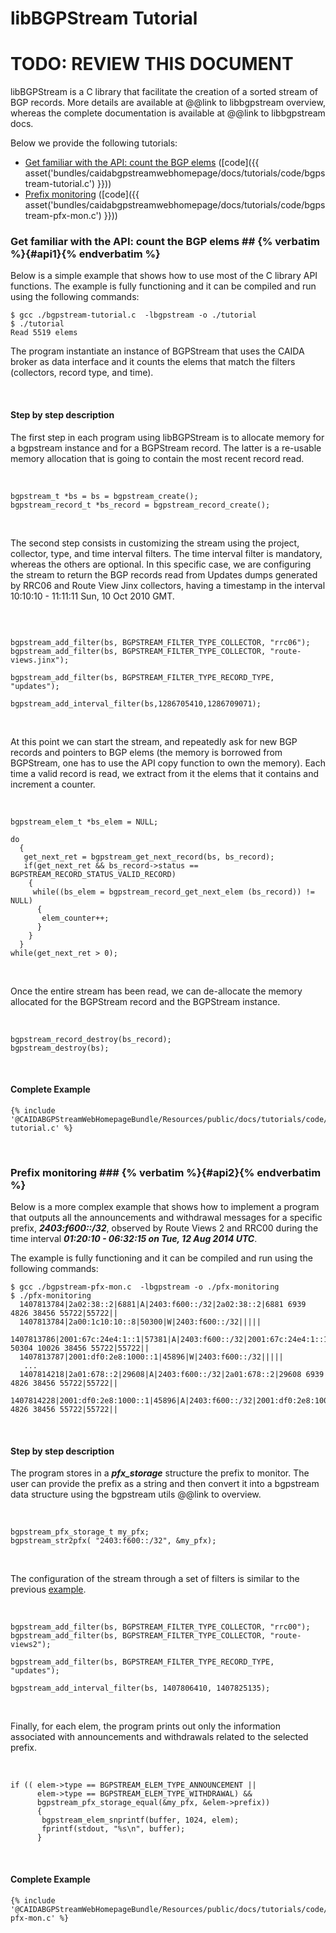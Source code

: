 libBGPStream Tutorial
=====================

<h1 class="text-danger">TODO: REVIEW THIS DOCUMENT</h1>

libBGPStream is a C library that facilitate the creation of a sorted
stream of BGP records. More details are available at @@link to libbgpstream overview, whereas
the complete documentation is available at @@link to libbgpstream docs.

Below we provide the following tutorials:

* [Get familiar with the API: count the BGP elems](#api1) ([code]({{ asset('bundles/caidabgpstreamwebhomepage/docs/tutorials/code/bgpstream-tutorial.c') }}))
* [Prefix monitoring](#api2) ([code]({{ asset('bundles/caidabgpstreamwebhomepage/docs/tutorials/code/bgpstream-pfx-mon.c') }}))



### Get familiar with the API: count the BGP elems ##   {% verbatim %}{#api1}{% endverbatim %}

Below is a simple example that shows how to use most of the C library
API functions. The example is fully functioning and it can be compiled
and run using the following commands:

~~~ 
$ gcc ./bgpstream-tutorial.c  -lbgpstream -o ./tutorial
$ ./tutorial
Read 5519 elems
~~~

The program instantiate an instance of BGPStream that uses the CAIDA
broker as data interface and it counts the elems that match
the filters (collectors, record type, and time).

<br>

#### Step by step description

The first step in each program using libBGPStream is to allocate
memory for a bgpstream instance and for a BGPStream record. The latter
is a re-usable memory allocation that is going to contain the most
recent record read. 

<br>

~~~ .language-c
bgpstream_t *bs = bs = bgpstream_create();
bgpstream_record_t *bs_record = bgpstream_record_create();
~~~

<br>

The second step consists in customizing the stream using the project,
collector, type, and time interval filters. The time interval filter
is mandatory, whereas the others are optional. In this specific case,
we are configuring the stream to return the BGP records read from
Updates dumps generated by RRC06 and Route View Jinx collectors,
having a timestamp in the interval 10:10:10 - 11:11:11 Sun, 10 Oct
2010 GMT.

<br>

~~~ .language-c

bgpstream_add_filter(bs, BGPSTREAM_FILTER_TYPE_COLLECTOR, "rrc06");
bgpstream_add_filter(bs, BGPSTREAM_FILTER_TYPE_COLLECTOR, "route-views.jinx");

bgpstream_add_filter(bs, BGPSTREAM_FILTER_TYPE_RECORD_TYPE, "updates");

bgpstream_add_interval_filter(bs,1286705410,1286709071);
~~~

<br>

At this point we can start the stream, and repeatedly ask for new
BGP records and pointers to BGP elems (the memory is borrowed
from BGPStream, one has to use the API copy function to own the
memory). Each time a valid record is read, we extract from it the
elems that it contains and increment a counter.

<br>

~~~ .language-c
bgpstream_elem_t *bs_elem = NULL;

do
  {  
   get_next_ret = bgpstream_get_next_record(bs, bs_record);
   if(get_next_ret && bs_record->status == BGPSTREAM_RECORD_STATUS_VALID_RECORD)
    {
     while((bs_elem = bgpstream_record_get_next_elem (bs_record)) != NULL)
      {
       elem_counter++;
      }
    }
  }
while(get_next_ret > 0);
~~~

<br>

Once the entire stream has been read, we can de-allocate the memory
allocated for the BGPStream record and the BGPStream instance.

<br>

~~~ .language-c
bgpstream_record_destroy(bs_record);
bgpstream_destroy(bs);
~~~

<br>

#### Complete Example

~~~ .language-c
{% include '@CAIDABGPStreamWebHomepageBundle/Resources/public/docs/tutorials/code/bgpstream-tutorial.c' %}
~~~

<br>

### Prefix monitoring ###  {% verbatim %}{#api2}{% endverbatim %}

Below is a more complex example that shows how to implement a program that
outputs all the announcements and withdrawal messages for a specific
prefix, ___2403:f600::/32___,  observed by Route Views 2 and RRC00 
during the time interval ___01:20:10 - 06:32:15 on Tue, 12 Aug 2014 UTC___.

The example is fully functioning and it can be compiled
and run using the following commands:

~~~
$ gcc ./bgpstream-pfx-mon.c  -lbgpstream -o ./pfx-monitoring
$ ./pfx-monitoring
  1407813784|2a02:38::2|6881|A|2403:f600::/32|2a02:38::2|6881 6939 4826 38456 55722|55722||
  1407813784|2a00:1c10:10::8|50300|W|2403:f600::/32|||||
  1407813786|2001:67c:24e4:1::1|57381|A|2403:f600::/32|2001:67c:24e4:1::1|57381 50304 10026 38456 55722|55722||
  1407813787|2001:df0:2e8:1000::1|45896|W|2403:f600::/32|||||
   ...
  1407814218|2a01:678::2|29608|A|2403:f600::/32|2a01:678::2|29608 6939 4826 38456 55722|55722||
  1407814228|2001:df0:2e8:1000::1|45896|A|2403:f600::/32|2001:df0:2e8:1000::1|45896 4826 38456 55722|55722||
~~~
  
<br>

#### Step by step description


The program stores in a ___pfx_storage___ structure the prefix to
monitor. The user can provide the prefix as a string and then convert
it into a bgpstream data structure using the bgpstream utils @@link to overview.

<br>

~~~ .language-c
bgpstream_pfx_storage_t my_pfx;
bgpstream_str2pfx( "2403:f600::/32", &my_pfx);
~~~

<br>

The configuration of the stream through a set of filters is similar to
the previous [example](#api1).

<br>

~~~ .language-c
bgpstream_add_filter(bs, BGPSTREAM_FILTER_TYPE_COLLECTOR, "rrc00");
bgpstream_add_filter(bs, BGPSTREAM_FILTER_TYPE_COLLECTOR, "route-views2");
  
bgpstream_add_filter(bs, BGPSTREAM_FILTER_TYPE_RECORD_TYPE, "updates");

bgpstream_add_interval_filter(bs, 1407806410, 1407825135);
~~~

<br>

Finally, for each elem, the program prints out only the information
associated with announcements and withdrawals related to the selected
prefix. 

<br>

~~~ .language-c
if (( elem->type == BGPSTREAM_ELEM_TYPE_ANNOUNCEMENT ||
      elem->type == BGPSTREAM_ELEM_TYPE_WITHDRAWAL) &&
      bgpstream_pfx_storage_equal(&my_pfx, &elem->prefix))
      { 
       bgpstream_elem_snprintf(buffer, 1024, elem);
       fprintf(stdout, "%s\n", buffer);
      }
~~~

<br>

#### Complete Example

~~~ .language-c
{% include '@CAIDABGPStreamWebHomepageBundle/Resources/public/docs/tutorials/code/bgpstream-pfx-mon.c' %}
~~~



